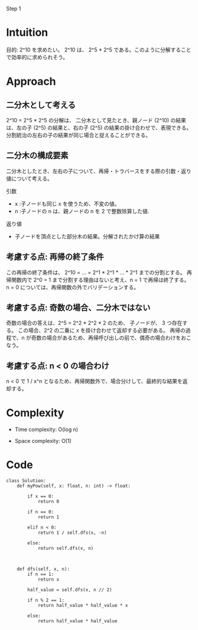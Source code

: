 
Step 1

# Intuition
<!-- Describe your first thoughts on how to solve this problem. -->

目的: 2^10 を求めたい。 
2^10 は、 2^5 * 2^5 である。このように分解することで効率的に求められそう。

# Approach
<!-- Describe your approach to solving the problem. -->
## 二分木として考える

2^10 = 2^5 * 2^5 の分解は、 
二分木として見たとき、親ノード (2^10) の結果は、左の子 (2^5) の結果と、右の子 (2^5) の結果の掛け合わせで、表現できる。
分割統治の左右の子の結果が同じ場合と捉えることができる。

## 二分木の構成要素

二分木としたとき、左右の子について、再帰・トラバースをする際の引数・返り値について考える。

引数
- x :子ノードも同じ x を使うため、不変の値。
- n :子ノードの n は、親ノードの n を 2 で整数除算した値.

返り値
- 子ノードを頂点とした部分木の結果。分解されたかけ算の結果

## 考慮する点: 再帰の終了条件

この再帰の終了条件は、 2^10 = ... = 2^1 * 2^1 * ... * 2^1 までの分割とする。  再帰関数内で 2^0 = 1 まで分割する理由はないと考え、n = 1 で再帰は終了する。 n = 0 については、再帰関数の外でバリデーションする。 

## 考慮する点: 奇数の場合、二分木ではない

奇数の場合の答えは、2^5 = 2^2 * 2^2 * 2 のため、 子ノードが、 3 つ存在する。
この場合、2^2 の二乗に x を掛け合わせて返却する必要がある。
再帰の過程で、n が奇数の場合があるため、再帰呼び出しの前で、偶奇の場合わけをおこなう。

## 考慮する点: n < 0 の場合わけ

n < 0 で 1 / x^n となるため、再帰関数外で、場合分けして、最終的な結果を返却する。

# Complexity
- Time complexity: O(log n)

<!-- Add your time complexity here, e.g. $$O(n)$$ -->

- Space complexity: O(1)
<!-- Add your space complexity here, e.g. $$O(n)$$ -->

# Code
```python3 []
class Solution:
    def myPow(self, x: float, n: int) -> float:
            
        if x == 0:
            return 0
        
        if n == 0:
            return 1

        elif n < 0:
            return 1 / self.dfs(x, -n)
            
        else: 
            return self.dfs(x, n)
        


    def dfs(self, x, n):
        if n == 1:
            return x
        
        half_value = self.dfs(x, n // 2) 

        if n % 2 == 1:
            return half_value * half_value * x
        
        else:
            return half_value * half_value
    


```